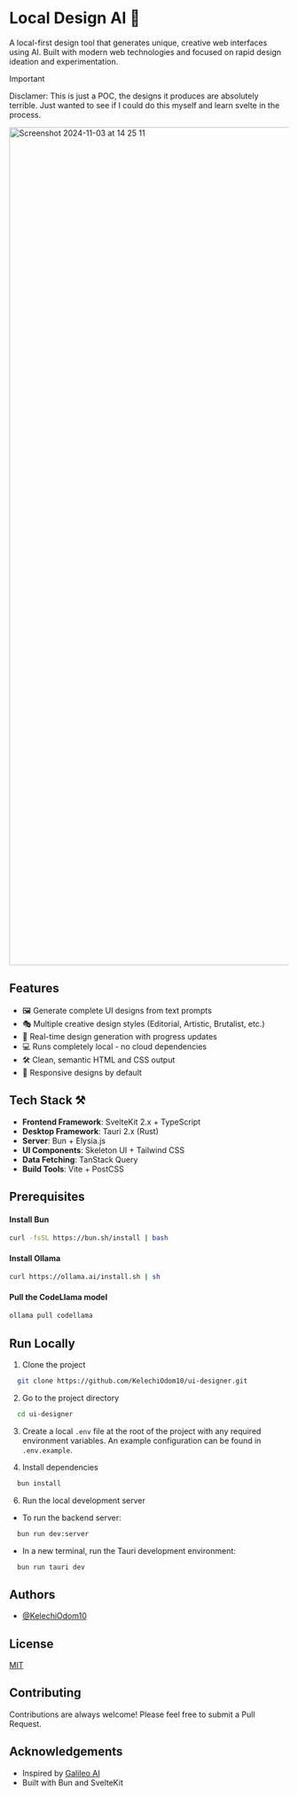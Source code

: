 # Local Design AI 🎨

A local-first design tool that generates unique, creative web interfaces using AI. Built with modern web technologies and focused on rapid design ideation and experimentation.

> [!IMPORTANT]
> Disclamer: This is just a POC, the designs it produces are absolutely terrible. Just wanted to see if I could do this myself and learn svelte in the process.

<img width="1512" alt="Screenshot 2024-11-03 at 14 25 11" src="https://github.com/user-attachments/assets/088aaba2-9039-4177-ba82-ea73ecc50a95">

## Features

- 🖼️ Generate complete UI designs from text prompts
- 🎭 Multiple creative design styles (Editorial, Artistic, Brutalist, etc.)
- 🚀 Real-time design generation with progress updates
- 💻 Runs completely local - no cloud dependencies
- 🛠️ Clean, semantic HTML and CSS output
- 📱 Responsive designs by default

## Tech Stack ⚒️

- **Frontend Framework**: SvelteKit 2.x + TypeScript
- **Desktop Framework**: Tauri 2.x (Rust)
- **Server**: Bun + Elysia.js
- **UI Components**: Skeleton UI + Tailwind CSS
- **Data Fetching**: TanStack Query
- **Build Tools**: Vite + PostCSS

## Prerequisites

#### Install Bun

```bash
curl -fsSL https://bun.sh/install | bash
```

#### Install Ollama

```bash
curl https://ollama.ai/install.sh | sh
```

#### Pull the CodeLlama model

```bash
ollama pull codellama
```

## Run Locally

1. Clone the project

```bash
  git clone https://github.com/KelechiOdom10/ui-designer.git
```

2. Go to the project directory

```bash
  cd ui-designer
```

3. Create a local `.env` file at the root of the project with any required environment variables. An example configuration can be found in `.env.example`.
   &nbsp;

4. Install dependencies

```bash
  bun install
```

6. Run the local development server

- To run the backend server:

```bash
  bun run dev:server
```

- In a new terminal, run the Tauri development environment:

```bash
  bun run tauri dev
```

## Authors

- [@KelechiOdom10](https://github.com/KelechiOdom10)

## License

[MIT](https://choosealicense.com/licenses/mit/)

## Contributing

Contributions are always welcome! Please feel free to submit a Pull Request.

## Acknowledgements

- Inspired by [Galileo AI](https://www.usegalileo.ai/)
- Built with Bun and SvelteKit
